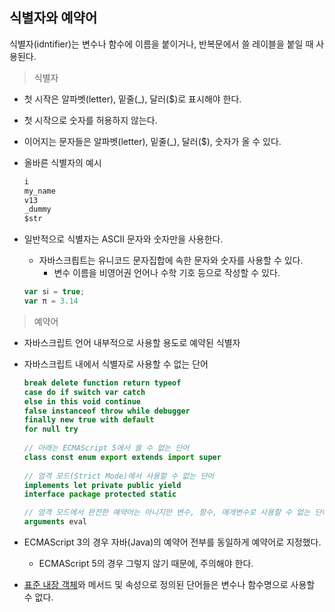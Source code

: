 ## 식별자와 예약어

식별자(idntifier)는 변수나 함수에 이름을 붙이거나, 반복문에서 쓸 레이블을 붙일 때 사용된다.



> 식별자

- 첫 시작은 알파벳(letter), 밑줄(_), 달러($)로 표시해야 한다.
  
- 첫 시작으로 숫자를 허용하지 않는다.
  
- 이어지는 문자들은 알파벳(letter), 밑줄(_), 달러($), 숫자가 올 수 있다.

- 올바른 식별자의 예시

  ```javascript
  i
  my_name
  v13
  _dummy
  $str
  ```

- 일반적으로 식별자는 ASCII 문자와 숫자만을 사용한다.

  - 자바스크릡트는 유니코드 문자집합에 속한 문자와 숫자를 사용할 수 있다.
    - 변수 이름을 비영어권 언어나 수학 기호 등으로 작성할 수 있다.

  ```javascript
  var sⅰ = true;
  var π = 3.14
  ```



> 예약어

- 자바스크립트 언어 내부적으로 사용할 용도로 예약된 식별자

- 자바스크립트 내에서 식별자로 사용할 수 없는 단어

  ```javascript
  break delete function return typeof
  case do if switch var catch 
  else in this void continue 
  false instanceof throw while debugger 
  finally new true with default 
  for null try
      
  // 아래는 ECMAScript 5에서 쓸 수 없는 단어
  class const enum export extends import super
      
  // 엄격 모드(Strict Mode)에서 사용할 수 없는 단어
  implements let private public yield 
  interface package protected static
  
  // 엄격 모드에서 완전한 예약어는 아니지만 변수, 함수, 매개변수로 사용할 수 없는 단어
  arguments eval
  ```

- ECMAScript 3의 경우 자바(Java)의 예약어 전부를 동일하게 예약어로 지정했다.

  - ECMAScript 5의 경우 그렇지 않기 때문에, 주의해야 한다.

- [표준 내장 객체](https://developer.mozilla.org/ko/docs/Web/JavaScript/Reference/Global_Objects)와 메서드 및 속성으로 정의된 단어들은 변수나 함수명으로 사용할 수 없다.